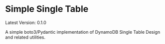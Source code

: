# Simple Single Table

Latest Version: 0.1.0

A simple boto3/Pydantic implementation of DynamoDB Single Table Design and related utilities.
